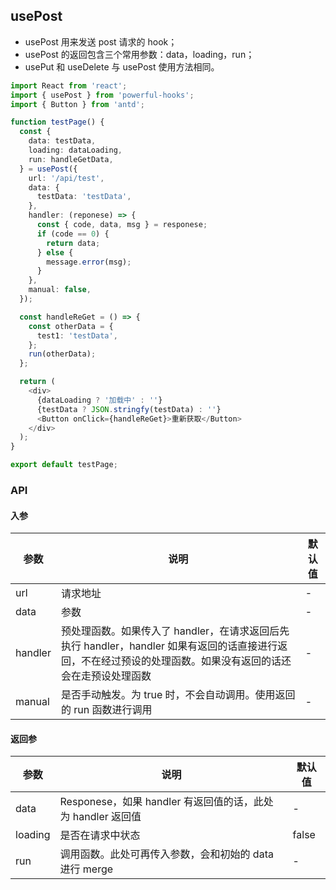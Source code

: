 ## usePost

- usePost 用来发送 post 请求的 hook；
- usePost 的返回包含三个常用参数：data，loading，run；
- usePut 和 useDelete 与 usePost 使用方法相同。

```ts
import React from 'react';
import { usePost } from 'powerful-hooks';
import { Button } from 'antd';

function testPage() {
  const {
    data: testData,
    loading: dataLoading,
    run: handleGetData,
  } = usePost({
    url: '/api/test',
    data: {
      testData: 'testData',
    },
    handler: (reponese) => {
      const { code, data, msg } = responese;
      if (code == 0) {
        return data;
      } else {
        message.error(msg);
      }
    },
    manual: false,
  });

  const handleReGet = () => {
    const otherData = {
      test1: 'testData',
    };
    run(otherData);
  };

  return (
    <div>
      {dataLoading ? '加载中' : ''}
      {testData ? JSON.stringfy(testData) : ''}
      <Button onClick={handleReGet}>重新获取</Button>
    </div>
  );
}

export default testPage;
```

### API

#### 入参

| 参数 | 说明 | 默认值 |
| --- | --- | --- |
| url | 请求地址 | - |
| data | 参数 | - |
| handler | 预处理函数。如果传入了 handler，在请求返回后先执行 handler，handler 如果有返回的话直接进行返回，不在经过预设的处理函数。如果没有返回的话还会在走预设处理函数 | - |
| manual | 是否手动触发。为 true 时，不会自动调用。使用返回的 run 函数进行调用 | - |

#### 返回参

| 参数    | 说明                                                        | 默认值 |
| ------- | ----------------------------------------------------------- | ------ |
| data    | Responese，如果 handler 有返回值的话，此处为 handler 返回值 | -      |
| loading | 是否在请求中状态                                            | false  |
| run     | 调用函数。此处可再传入参数，会和初始的 data 进行 merge      | -      |
